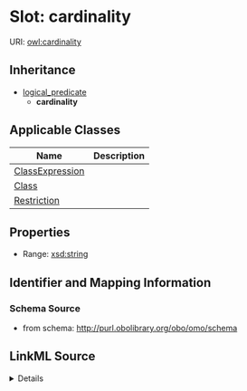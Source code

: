 # Slot: cardinality

URI: [owl:cardinality](http://www.w3.org/2002/07/owl#cardinality)




## Inheritance

* [logical_predicate](logical_predicate.md)
    * **cardinality**





## Applicable Classes

| Name | Description |
| --- | --- |
[ClassExpression](ClassExpression.md) | 
[Class](Class.md) | 
[Restriction](Restriction.md) | 






## Properties

* Range: [xsd:string](http://www.w3.org/2001/XMLSchema#string)







## Identifier and Mapping Information







### Schema Source


* from schema: http://purl.obolibrary.org/obo/omo/schema




## LinkML Source

<details>
```yaml
name: cardinality
from_schema: http://purl.obolibrary.org/obo/omo/schema
rank: 1000
is_a: logical_predicate
slot_uri: owl:cardinality
alias: cardinality
domain_of:
- ClassExpression
range: string

```
</details>
